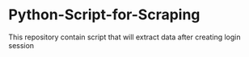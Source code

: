 # Python-Script-for-Scraping
This repository contain script that will extract data after creating login session
